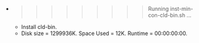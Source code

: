 * >>>>>>>>> Running inst-min-con-cld-bin.sh ...
  * Install cld-bin.
  * Disk size = 1299936K. Space Used = 12K. Runtime = 00:00:00:00.
